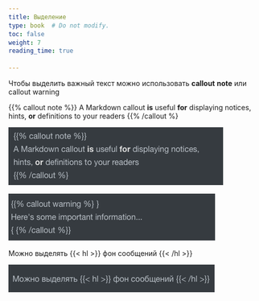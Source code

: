 ```yaml
---
title: Выделение
type: book  # Do not modify.
toc: false
weight: 7
reading_time: true

---
```




Чтобы выделить важный текст можно использовать **callout** **note** или callout warning

{{% callout note %}} 
A Markdown callout **is** useful **for** displaying notices, hints, **or** definitions to your readers
{{% /callout %}

![image-20210614001844465](../../assets/media/image-20210614001844465.png)



![image-20210614001831075](../../assets/media/image-20210614001831075.png)

Можно выделять {{< hl >}} фон сообщений {{< /hl >}}

![image-20210614001744067](../../assets/media/image-20210614001744067.png)

